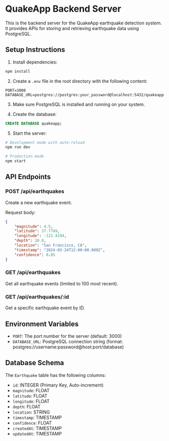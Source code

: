 # QuakeApp Backend Server

This is the backend server for the QuakeApp earthquake detection system. It provides APIs for storing and retrieving earthquake data using PostgreSQL.

## Setup Instructions

1. Install dependencies:
```bash
npm install
```

2. Create a `.env` file in the root directory with the following content:
```
PORT=3000
DATABASE_URL=postgres://postgres:your_password@localhost:5432/quakeapp
```

3. Make sure PostgreSQL is installed and running on your system.

4. Create the database:
```sql
CREATE DATABASE quakeapp;
```

5. Start the server:
```bash
# Development mode with auto-reload
npm run dev

# Production mode
npm start
```

## API Endpoints

### POST /api/earthquakes
Create a new earthquake event.

Request body:
```json
{
    "magnitude": 4.5,
    "latitude": 37.7749,
    "longitude": -122.4194,
    "depth": 10.0,
    "location": "San Francisco, CA",
    "timestamp": "2024-03-24T12:00:00.000Z",
    "confidence": 0.85
}
```

### GET /api/earthquakes
Get all earthquake events (limited to 100 most recent).

### GET /api/earthquakes/:id
Get a specific earthquake event by ID.

## Environment Variables

- `PORT`: The port number for the server (default: 3000)
- `DATABASE_URL`: PostgreSQL connection string (format: postgres://username:password@host:port/database)

## Database Schema

The `Earthquake` table has the following columns:
- `id`: INTEGER (Primary Key, Auto-increment)
- `magnitude`: FLOAT
- `latitude`: FLOAT
- `longitude`: FLOAT
- `depth`: FLOAT
- `location`: STRING
- `timestamp`: TIMESTAMP
- `confidence`: FLOAT
- `createdAt`: TIMESTAMP
- `updatedAt`: TIMESTAMP 